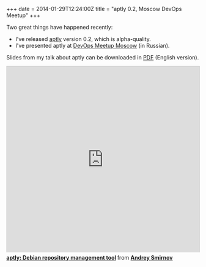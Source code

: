 +++
date = 2014-01-29T12:24:00Z
title = "aptly 0.2, Moscow DevOps Meetup"
+++

Two great things have happened recently:

-   I've released [aptly](http://www.aptly.info) version 0.2, which is
    alpha-quality.
-   I've presented aptly at [DevOps Meetup
    Moscow](http://tech.yandex.ru/events/yagosti/devops/) (in Russian).

Slides from my talk about aptly can be downloaded in
[PDF](/pdf/aptly_devops_meetup_eng.pdf) (English version).

<iframe src="http://www.slideshare.net/slideshow/embed_code/30569026" width="597" height="486" frameborder="0" marginwidth="0" marginheight="0" scrolling="no" style="border:1px solid #CCC; border-width:1px 1px 0; margin-bottom:5px; max-width: 100%;" allowfullscreen> </iframe> <div style="margin-bottom:5px"> <strong> <a href="https://www.slideshare.net/Smirnov.Andrey/aptly-debian-repository-management-tool" title="aptly: Debian repository management tool" target="_blank">aptly: Debian repository management tool</a> </strong> from <strong><a href="http://www.slideshare.net/Smirnov.Andrey" target="_blank">Andrey Smirnov</a></strong> </div>

